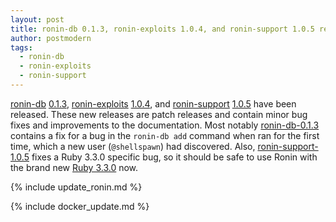 ```yaml
---
layout: post
title: ronin-db 0.1.3, ronin-exploits 1.0.4, and ronin-support 1.0.5 released!
author: postmodern
tags:
  - ronin-db
  - ronin-exploits
  - ronin-support
---
```


[ronin-db][ronin-db] [0.1.3][ronin-db-0.1.3],
[ronin-exploits][ronin-exploits] [1.0.4][ronin-exploits-1.0.4], and
[ronin-support][ronin-support] [1.0.5][ronin-support-1.0.5]
have been released. These new releases are patch releases and contain minor
bug fixes and improvements to the documentation. Most notably [ronin-db-0.1.3]
contains a fix for a bug in the `ronin-db add` command when ran for the first
time, which a new user (`@shellspawn`) had discovered. Also,
[ronin-support-1.0.5] fixes a Ruby 3.3.0 specific bug, so it should be safe to
use Ronin with the brand new [Ruby 3.3.0] now.

{% include update_ronin.md %}

{% include docker_update.md %}

[ronin-db]: https://github.com/ronin-rb/ronin-db#readme
[ronin-exploits]: https://github.com/ronin-rb/ronin-exploits#readme
[ronin-support]: https://github.com/ronin-rb/ronin-support#readme

[ronin-db-0.1.3]: https://github.com/ronin-rb/ronin-db/releases/tag/v0.1.3
[ronin-exploits-1.0.4]: https://github.com/ronin-rb/ronin-exploits/releases/tag/v1.0.4
[ronin-support-1.0.5]: https://github.com/ronin-rb/ronin-support/releases/tag/v1.0.5
[Ruby 3.3.0]: https://www.ruby-lang.org/en/news/2023/12/25/ruby-3-3-0-released/
